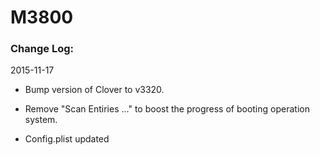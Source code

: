 # M3800


### Change Log:

2015-11-17 

- Bump version of Clover to v3320.

- Remove "Scan Entiries ..." to boost the progress of booting operation system.

- Config.plist updated
